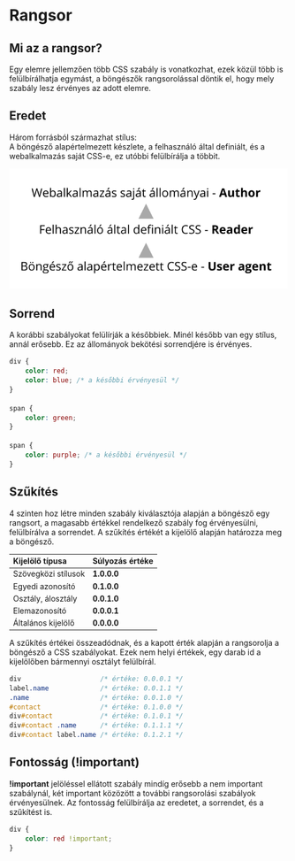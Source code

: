 # Rangsor

## Mi az a rangsor?

Egy elemre jellemzően több CSS szabály is vonatkozhat, ezek közül több is felülbírálhatja egymást, a böngészők rangsorolással döntik el, hogy mely szabály lesz érvényes az adott elemre.

## Eredet

Három forrásból származhat stílus:  
A böngésző alapértelmezett készlete, a felhasználó által definiált, és a webalkalmazás saját CSS-e, ez utóbbi felülbírálja a többit.

![](../.gitbook/assets/rangsor.png)

## Sorrend

A korábbi szabályokat  felülírják a későbbiek. Minél később van egy stílus, annál erősebb. Ez az állományok bekötési sorrendjére is érvényes.

```css
div {
    color: red;
    color: blue; /* a későbbi érvényesül */
}

span {
    color: green;
}

span {
    color: purple; /* a későbbi érvényesül */
}
```

## Szűkítés

4 szinten hoz létre minden szabály kiválasztója alapján a böngésző egy rangsort, a magasabb értékkel rendelkező szabály fog érvényesülni, felülbírálva a sorrendet. A szűkítés értékét a kijelölő alapján határozza meg a böngésző.

| Kijelölő típusa | Súlyozás értéke |
| :--- | :--- |
| Szövegközi stílusok | **1.0.0.0** |
| Egyedi azonosító | **0.1.0.0** |
| Osztály, álosztály | **0.0.1.0** |
| Elemazonosító | **0.0.0.1** |
| Általános kijelölő | **0.0.0.0** |

A szűkítés értékei összeadódnak, és a kapott érték alapján a rangsorolja a böngésző a CSS szabályokat. Ezek nem helyi értékek, egy darab id a kijelölőben bármennyi osztályt felülbírál.

```css
div                    /* értéke: 0.0.0.1 */
label.name             /* értéke: 0.0.1.1 */
.name                  /* értéke: 0.0.1.0 */
#contact               /* értéke: 0.1.0.0 */
div#contact            /* értéke: 0.1.0.1 */
div#contact .name      /* értéke: 0.1.1.1 */
div#contact label.name /* értéke: 0.1.2.1 */
```

## Fontosság \(!important\)

**!important** jelöléssel ellátott szabály mindíg erősebb a nem important szabálynál, két important közözött a további rangsorolási szabályok érvényesülnek. Az fontosság felülbírálja az eredetet, a sorrendet, és a szűkítést is.

```css
div {
    color: red !important;
}
```

